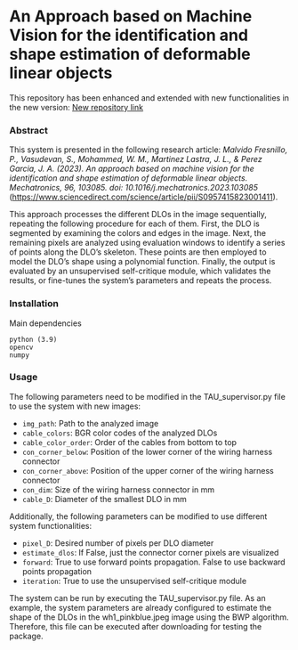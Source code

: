 # An Approach based on Machine Vision for the identification and shape estimation of deformable linear objects

This repository has been enhanced and extended with new functionalities in the new version: [New repository link](https://github.com/pablomalvido/vision_pkg_full_demo) 

### Abstract

This system is presented in the following research article: *Malvido Fresnillo, P., Vasudevan, S., Mohammed, W. M., Martinez Lastra, J. L., & Perez Garcia, J. A. (2023). An approach based on machine vision for the identification and shape estimation of deformable linear objects. Mechatronics, 96, 103085. doi: 10.1016/j.mechatronics.2023.103085* (https://www.sciencedirect.com/science/article/pii/S0957415823001411).

This approach processes the different DLOs in the image sequentially, repeating the following procedure for each of them. First, the DLO is segmented by examining the colors and edges  in the image. Next, the remaining pixels are analyzed using evaluation windows to identify a series of points along the DLO’s skeleton. These points are  then employed to model the DLO’s shape using a polynomial function. Finally, the output is evaluated by an unsupervised self-critique module, which  validates the results, or fine-tunes the system’s parameters and repeats the process.

### Installation

Main dependencies
```
python (3.9)
opencv 
numpy
```

### Usage

The following parameters need to be modified in the TAU_supervisor.py file to use the system with new images:

* `img_path`: Path to the analyzed image
* `cable_colors`: BGR color codes of the analyzed DLOs
* `cable_color_order`: Order of the cables from bottom to top
* `con_corner_below`: Position of the lower corner of the wiring harness connector
* `con_corner_above`: Position of the upper corner of the wiring harness connector
* `con_dim`: Size of the wiring harness connector in mm
* `cable_D`: Diameter of the smallest DLO in mm

Additionally, the following parameters can be modified to use different system functionalities:
* `pixel_D`: Desired number of pixels per DLO diameter
* `estimate_dlos`: If False, just the connector corner pixels are visualized
* `forward`: True to use forward points propagation. False to use backward points propagation
* `iteration`: True to use the unsupervised self-critique module

The system can be run by executing the TAU_supervisor.py file. As an example, the system parameters are already configured to estimate the shape of the DLOs in the wh1_pinkblue.jpeg image using the BWP algorithm. Therefore, this file can be executed after downloading for testing the package.
